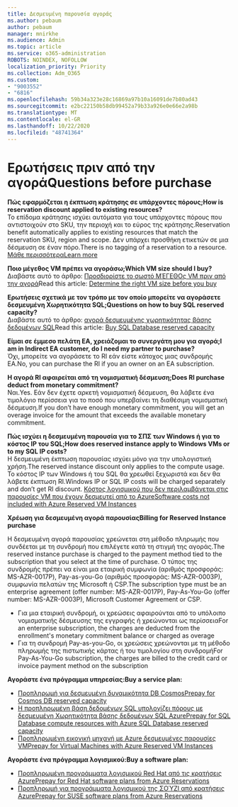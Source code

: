 ```yaml
---
title: Δεσμευμένη παρουσία αγοράς
ms.author: pebaum
author: pebaum
manager: mnirkhe
ms.audience: Admin
ms.topic: article
ms.service: o365-administration
ROBOTS: NOINDEX, NOFOLLOW
localization_priority: Priority
ms.collection: Adm_O365
ms.custom:
- "9003552"
- "6816"
ms.openlocfilehash: 59b34a323e28c16869a97b10a16091de7b80ad43
ms.sourcegitcommit: e2bc22150b58db99452a79b33a926e0e66e2a98b
ms.translationtype: MT
ms.contentlocale: el-GR
ms.lasthandoff: 10/22/2020
ms.locfileid: "48741364"
---
```

# <a name="questions-before-purchase"></a><span data-ttu-id="ff31a-102">Ερωτήσεις πριν από την αγορά</span><span class="sxs-lookup"><span data-stu-id="ff31a-102">Questions before purchase</span></span>

<span data-ttu-id="ff31a-103">**Πώς εφαρμόζεται η έκπτωση κράτησης σε υπάρχοντες πόρους;**</span><span class="sxs-lookup"><span data-stu-id="ff31a-103">**How is reservation discount applied to existing resources?**</span></span>  
<span data-ttu-id="ff31a-104">Το επίδομα κράτησης ισχύει αυτόματα για τους υπάρχοντες πόρους που αντιστοιχούν στο SKU, την περιοχή και το εύρος της κράτησης.</span><span class="sxs-lookup"><span data-stu-id="ff31a-104">Reservation benefit automatically applies to existing resources that match the reservation SKU, region and scope.</span></span> <span data-ttu-id="ff31a-105">Δεν υπάρχει προσθήκη ετικετών σε μια δέσμευση σε έναν πόρο.</span><span class="sxs-lookup"><span data-stu-id="ff31a-105">There is no tagging of a reservation to a resource.</span></span> [<span data-ttu-id="ff31a-106">Μάθε περισσότερα</span><span class="sxs-lookup"><span data-stu-id="ff31a-106">Learn more</span></span>](https://docs.microsoft.com/azure/cost-management-billing/reservations/save-compute-costs-reservations?WT.mc_id=Portal-Microsoft_Azure_Support#how-reservation-discount-is-applied) 

<span data-ttu-id="ff31a-107">**Ποιο μέγεθος VM πρέπει να αγοράσω;**</span><span class="sxs-lookup"><span data-stu-id="ff31a-107">**Which VM size should I buy?**</span></span>  
<span data-ttu-id="ff31a-108">Διαβάστε αυτό το άρθρο: [Προσδιορίστε το σωστό ΜΈΓΕΘΟς VM πριν από την αγορά](https://docs.microsoft.com/azure/virtual-machines/windows/prepay-reserved-vm-instances?toc=/azure/billing/TOC.json&WT.mc_id=Portal-Microsoft_Azure_Support#determine-the-right-vm-size-before-you-buy)</span><span class="sxs-lookup"><span data-stu-id="ff31a-108">Read this article: [Determine the right VM size before you buy](https://docs.microsoft.com/azure/virtual-machines/windows/prepay-reserved-vm-instances?toc=/azure/billing/TOC.json&WT.mc_id=Portal-Microsoft_Azure_Support#determine-the-right-vm-size-before-you-buy)</span></span>

<span data-ttu-id="ff31a-109">**Ερωτήσεις σχετικά με τον τρόπο με τον οποίο μπορείτε να αγοράσετε δεσμευμένη Χωρητικότητα SQL;**</span><span class="sxs-lookup"><span data-stu-id="ff31a-109">**Questions on how to buy SQL reserved capacity?**</span></span>  
<span data-ttu-id="ff31a-110">Διαβάστε αυτό το άρθρο: [αγορά δεσμευμένης χωρητικότητας βάσης δεδομένων SQL](https://docs.microsoft.com/azure/sql-database/sql-database-reserved-capacity?toc=/azure/billing/TOC.json&WT.mc_id=Portal-Microsoft_Azure_Support#buy-sql-database-reserved-capacity)</span><span class="sxs-lookup"><span data-stu-id="ff31a-110">Read this article: [Buy SQL Database reserved capacity](https://docs.microsoft.com/azure/sql-database/sql-database-reserved-capacity?toc=/azure/billing/TOC.json&WT.mc_id=Portal-Microsoft_Azure_Support#buy-sql-database-reserved-capacity)</span></span>

<span data-ttu-id="ff31a-111">**Είμαι σε έμμεσο πελάτη EA, χρειάζομαι το συνεργάτη μου για αγορά;**</span><span class="sxs-lookup"><span data-stu-id="ff31a-111">**I am in Indirect EA customer, do I need my partner to purchase?**</span></span>  
<span data-ttu-id="ff31a-112">Όχι, μπορείτε να αγοράσετε το RI εάν είστε κάτοχος μιας συνδρομής EA.</span><span class="sxs-lookup"><span data-stu-id="ff31a-112">No, you can purchase the RI if you an owner on an EA subscription.</span></span>

<span data-ttu-id="ff31a-113">**Η αγορά RI αφαιρείται από τη νομισματική δέσμευση;**</span><span class="sxs-lookup"><span data-stu-id="ff31a-113">**Does RI purchase deduct from monetary commitment?**</span></span>  
<span data-ttu-id="ff31a-114">Ναι.</span><span class="sxs-lookup"><span data-stu-id="ff31a-114">Yes.</span></span> <span data-ttu-id="ff31a-115">Εάν δεν έχετε αρκετή νομισματική δέσμευση, θα λάβετε ένα τιμολόγιο περίσσεια για το ποσό που υπερβαίνει τη διαθέσιμη νομισματική δέσμευση.</span><span class="sxs-lookup"><span data-stu-id="ff31a-115">If you don’t have enough monetary commitment, you will get an overage invoice for the amount that exceeds the available monetary commitment.</span></span>

<span data-ttu-id="ff31a-116">**Πώς ισχύει η δεσμευμένη παρουσία για το ΣΠΣ των Windows ή για το κόστος IP του SQL;**</span><span class="sxs-lookup"><span data-stu-id="ff31a-116">**How does reserved instance apply to Windows VMs or to my SQL IP costs?**</span></span>  
<span data-ttu-id="ff31a-117">Η δεσμευμένη έκπτωση παρουσίας ισχύει μόνο για την υπολογιστική χρήση.</span><span class="sxs-lookup"><span data-stu-id="ff31a-117">The reserved instance discount only applies to the compute usage.</span></span> <span data-ttu-id="ff31a-118">Το κόστος IP των Windows ή του SQL θα χρεωθεί ξεχωριστά και δεν θα λάβετε έκπτωση RI.</span><span class="sxs-lookup"><span data-stu-id="ff31a-118">Windows IP or SQL IP costs will be charged separately and don’t get RI discount.</span></span> [<span data-ttu-id="ff31a-119">Κόστος λογισμικού που δεν περιλαμβάνεται στις παρουσίες VM που έχουν δεσμευτεί από το Azure</span><span class="sxs-lookup"><span data-stu-id="ff31a-119">Software costs not included with Azure Reserved VM Instances</span></span>](https://docs.microsoft.com/azure/billing/billing-reserved-instance-windows-software-costs?WT.mc_id=Portal-Microsoft_Azure_Support)  
      
<span data-ttu-id="ff31a-120">**Χρέωση για δεσμευμένη αγορά παρουσίας**</span><span class="sxs-lookup"><span data-stu-id="ff31a-120">**Billing for Reserved Instance purchase**</span></span>  
      
<span data-ttu-id="ff31a-121">Η δεσμευμένη αγορά παρουσίας χρεώνεται στη μέθοδο πληρωμής που συνδέεται με τη συνδρομή που επιλέγετε κατά τη στιγμή της αγοράς.</span><span class="sxs-lookup"><span data-stu-id="ff31a-121">The reserved instance purchase is charged to the payment method tied to the subscription that you select at the time of purchase.</span></span> <span data-ttu-id="ff31a-122">Ο τύπος της συνδρομής πρέπει να είναι μια εταιρική συμφωνία (αριθμός προσφοράς: MS-AZR-0017P), Pay-as-you-Go (αριθμός προσφοράς: MS-AZR-0003P), συμφωνία πελατών της Microsoft ή CSP.</span><span class="sxs-lookup"><span data-stu-id="ff31a-122">The subscription type must be an enterprise agreement (offer number: MS-AZR-0017P), Pay-As-You-Go (offer number: MS-AZR-0003P), Microsoft Customer Agreement or CSP.</span></span>

-   <span data-ttu-id="ff31a-123">Για μια εταιρική συνδρομή, οι χρεώσεις αφαιρούνται από το υπόλοιπο νομισματικής δέσμευσης της εγγραφής ή χρεώνονται ως περίσσεια</span><span class="sxs-lookup"><span data-stu-id="ff31a-123">For an enterprise subscription, the charges are deducted from the enrollment's monetary commitment balance or charged as overage</span></span>
-   <span data-ttu-id="ff31a-124">Για τη συνδρομή Pay-as-you-Go, οι χρεώσεις χρεώνονται με τη μέθοδο πληρωμής της πιστωτικής κάρτας ή του τιμολογίου στη συνδρομή</span><span class="sxs-lookup"><span data-stu-id="ff31a-124">For Pay-As-You-Go subscription, the charges are billed to the credit card or invoice payment method on the subscription</span></span>

<span data-ttu-id="ff31a-125">**Αγοράστε ένα πρόγραμμα υπηρεσίας:**</span><span class="sxs-lookup"><span data-stu-id="ff31a-125">**Buy a service plan:**</span></span>

-   [<span data-ttu-id="ff31a-126">Προπληρωμή για δεσμευμένη δυναμικότητα DB Cosmos</span><span class="sxs-lookup"><span data-stu-id="ff31a-126">Prepay for Cosmos DB reserved capacity</span></span>](https://docs.microsoft.com/azure/cosmos-db/cosmos-db-reserved-capacity?WT.mc_id=Portal-Microsoft_Azure_Support)
-   [<span data-ttu-id="ff31a-127">Η προπληρωμένη βάση δεδομένων SQL υπολογίζει πόρους με δεσμευμένη Χωρητικότητα βάσης δεδομένων SQL Azure</span><span class="sxs-lookup"><span data-stu-id="ff31a-127">Prepay for SQL Database compute resources with Azure SQL Database reserved capacity</span></span>](https://docs.microsoft.com/azure/sql-database/sql-database-reserved-capacity?WT.mc_id=Portal-Microsoft_Azure_Support)
-   [<span data-ttu-id="ff31a-128">Προπληρωμένη εικονική μηχανή με Azure δεσμευμένες παρουσίες VM</span><span class="sxs-lookup"><span data-stu-id="ff31a-128">Prepay for Virtual Machines with Azure Reserved VM Instances</span></span>](https://docs.microsoft.com/azure/virtual-machines/windows/prepay-reserved-vm-instances?WT.mc_id=Portal-Microsoft_Azure_Support)

<span data-ttu-id="ff31a-129">**Αγοράστε ένα πρόγραμμα λογισμικού:**</span><span class="sxs-lookup"><span data-stu-id="ff31a-129">**Buy a software plan:**</span></span>

-   [<span data-ttu-id="ff31a-130">Προπληρωμένη προγράμματα λογισμικού Red Hat από τις κρατήσεις Azure</span><span class="sxs-lookup"><span data-stu-id="ff31a-130">Prepay for Red Hat software plans from Azure Reservations</span></span>](https://docs.microsoft.com/azure/virtual-machines/linux/prepay-rhel-software-charges?WT.mc_id=Portal-Microsoft_Azure_Support)
-   [<span data-ttu-id="ff31a-131">Προπληρωμή για προγράμματα λογισμικού της ΣΟΎΖΙ από κρατήσεις Azure</span><span class="sxs-lookup"><span data-stu-id="ff31a-131">Prepay for SUSE software plans from Azure Reservations</span></span>](https://docs.microsoft.com/azure/virtual-machines/linux/prepay-suse-software-charges?WT.mc_id=Portal-Microsoft_Azure_Support)